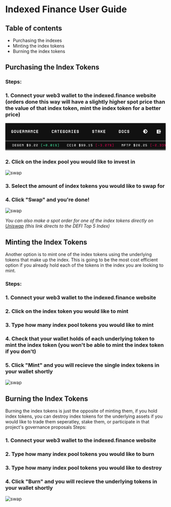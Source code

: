 # **Indexed Finance User Guide**

## Table of contents 
- Purchasing the indexes 
- Minting the index tokens 
- Burning the index tokens

## **Purchasing the Index Tokens**

### Steps:

### 1. Connect your web3 wallet to the indexed.finance website (orders done this way will have a slightly higher spot price than the value of that index token, mint the index token for a better price)  
![swap](assets/usr_guide1.jpg)

### 2. Click on the index pool you would like to invest in
![swap](https://previews.dropbox.com/p/thumb/ABIkAwv8f-qV6ZYzDd_t4J3quaOlGtg_OPToVYBzFEWCuL0CALRYe1g1PF6OSo_pE8D6rf5eYj6H4T0vauPPOH0XRuioZINL0Dnjki-kuDUBMfpAkKSEEEJoXuoPu40A5aVq2coZ_bJe6MbjnXCqXFb8XYOo5k1yUgpFHp7X1GZhtaknZs8gKYuVwIixP2jicPt6N1LHZ6P1t-EIP6Hxbb9_8nfb3AXj0tItfGJd226vJiAn8MprfAQn_ueWAMlRqxRddskc1_FMAotXAcf6JnYluJrN0FDGay7ghaTDsbP1jaFI4HGiOVQ5wjRBKpeXw_LbRy-_JjP2MRSjmFcAIdhdRf0jcDyygwUJNPKeLD9BJQ/p.png?fv_content=true&size_mode=5)
### 3. Select the amount of index tokens you would like to swap for

### 4. Click "Swap" and you're done! 
![swap](https://previews.dropbox.com/p/thumb/ABIoVToF_7F4mIkmDo8oLoRdqv_lODdtg0pbY8kVigByvlqOEMV7k1RuvyeqzbDcY_ewrcgaqW90yN-URJnf8FNC6eglOD0_tfrQHyKPKJCryXJdK3oTCkkM_YpBkBtuilBTWve9dssK2kauhMJwO5OIQz-Ji0xxdGqZTodKpQmtGce6QYOG6LeKYWaZIqgT5Hw_C19S3G8Lw150spEiuAnI8w_n0uzHqXKTj8cCIK1aZzTmrNCLUTdm3FBmTaMb0BBM2oIw7UzfTA-H7-H7e1ASt0csQjSL-r_gfobDhCW2W4ebIKBoVO9lRA7XexkoFHHQJgP38vGgX-NzlSad3emHqGF9mWegZuloIPFPnNAj6w/p.png?fv_content=true&size_mode=5)

*You can also make a spot order for one of the index tokens directly on [Uniswap] (this link directs to the DEFI Top 5 Index)*

## **Minting the Index Tokens**
Another option is to mint one of the index tokens using the underlying tokens that make up the index. This is going to be the most cost efficient option if you already hold each of the tokens in the index you are looking to mint. 

### Steps:

### 1. Connect your web3 wallet to the indexed.finance website

### 2. Click on the index token you would like to mint

### 3. Type how many index pool tokens you would like to mint

### 4. Check that your wallet holds of each underlying token to mint the index token (you won't be able to mint the index token if you don't) 

### 5. Click "Mint" and you will recieve the single index tokens in your wallet shortly
![swap](https://previews.dropbox.com/p/thumb/ABIkav392xe5zO4_H78HHgHMke7iSFuqxcUMOhxGRBylEbR8TGgOpj9KreDzDPxRaw8TzElHrDGOOWHIJtnhNb83TJ_U7g6TUXPrGS7x_dZeCTFlGZWM5Uvqj5GezXqSrlGQYZeIoYHLzY5dMoHDwKJgttlB40Q_0chF3qO7TCoomw0TqhBD-kJkhhg9AbLfKQRpDORfXL_-Fb5ajup_leU3KTEtZu7RxVSQaEMOtLfgn-mspO3XGNInJ4DSJiu9NDJapYLz08XQqlwEhv7oo1ffiJt6U6tprZg-yXAvudBsnk5XnvbZPjBU1LxoyICoofzkzy9R-r5SWTCA83jQxasWs2aCkhRMg5lLgb-E43u5-A/p.png?fv_content=true&size_mode=5)

## **Burning the Index Tokens** 
Burning the index tokens is just the opposite of minting them, if you hold index tokens, you can destroy index tokens for the underlying assets if you would like to trade them seperatley, stake them, or participate in that project's governance proposals 
Steps:
### 1. Connect your web3 wallet to the indexed.finance website

### 2. Type how many index pool tokens you would like to burn

### 3. Type how many index pool tokens you would like to destroy

### 4. Click "Burn" and you will recieve the underlying tokens in your wallet shortly
![swap](https://previews.dropbox.com/p/thumb/ABJku1EMezrN3ifsc4Hno3ZwIHLpHpqNJst4O74Ju4amuHy1Uev42c_O1vtmuZkSrY-ENO2PkyZFRCiH34NZPhgUik_19OTi6aFHifyv34SR3EteEhkFN1pbCltijqxZMsEaUoK9NuVtJTzvyLGomg1AJiyh8bxmcwLAMMh7-Gt3YqqH9Ug0XeBJ6V1uET0sjkucPr-ddXyheEhthEiXj6YDkCEl26CHGiQ5P7Gw0sIjLf-LtUUHdKCf3l0fH5aICI82r7P6-aFKvrN2ira7rEhT0EDRUAEaHCV5vHRXTQUh9-hzbxPox_w6XL8qqL0-RWwERBMPlSOaFInU6ndVGeM_bGmHtvPNmYVrZfbT6m370g/p.png?fv_content=true&size_mode=5)

[Uniswap]: <https://app.uniswap.org/#/swap?outputCurrency=0xfa6de2697d59e88ed7fc4dfe5a33dac43565ea41>
  
